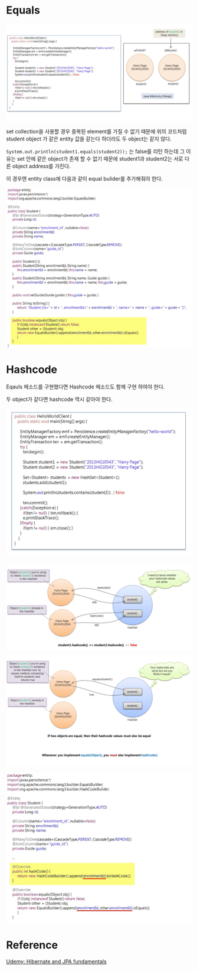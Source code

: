 # Equals
![equals](images/jpa-equal.png)

set collection을 사용할 경우 중복된 element를 가질 수 없기 때문에 위의 코드처럼 student object 가 같은 entity 값을 같는다 하더라도 두 object는 같지 않다. 

`System.out.println(student1.equals(student2));` 는 false를 리턴 하는데 그 이유는 set 안에 같은 object가 존재 할 수 없기 때문에 student1과 student2는 서로 다른 object address를 가진다. 

이 경우엔 entity class에 다음과 같이 equal bulider를 추가해줘야 한다.

![eqauls2](images/jpa-equal2.png)

# Hashcode

Eqauls 메소드를 구현했다면 Hashcode 메소드도 함께 구현 하여야 한다.

두 object가 같다면 hashcode 역시 같아야 한다.

![hash1](images/hashcode.png)

![hash2](images/hashcode2.png)

![hash3](images/hash3.png)

![hash4](images/hash4.png)


# Reference 
[Udemy: Hibernate and JPA fundamentals](https://www.udemy.com/hibernate-and-jpa-fundamentals)